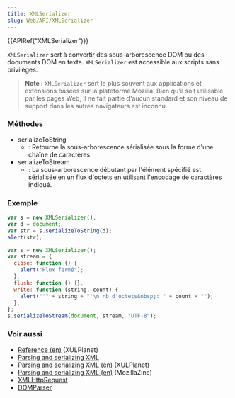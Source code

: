 ```yaml
---
title: XMLSerializer
slug: Web/API/XMLSerializer
---
```


{{APIRef("XMLSerializer")}}

`XMLSerializer` sert à convertir des sous-arborescence DOM ou des documents DOM en texte. `XMLSerializer` est accessible aux scripts sans privilèges.

> **Note :** `XMLSerializer` sert le plus souvent aux applications et extensions basées sur la plateforme Mozilla. Bien qu'il soit utilisable par les pages Web, il ne fait partie d'aucun standard et son niveau de support dans les autres navigateurs est inconnu.

### Méthodes

- serializeToString
  - : Retourne la sous-arborescence sérialisée sous la forme d'une chaîne de caractères
- serializeToStream
  - : La sous-arborescence débutant par l'élément spécifié est sérialisée en un flux d'octets en utilisant l'encodage de caractères indiqué.

### Exemple

```js
var s = new XMLSerializer();
var d = document;
var str = s.serializeToString(d);
alert(str);
```

```js
var s = new XMLSerializer();
var stream = {
  close: function () {
    alert("Flux fermé");
  },
  flush: function () {},
  write: function (string, count) {
    alert("'" + string + "'\n nb d'octets&nbsp;: " + count + "");
  },
};
s.serializeToStream(document, stream, "UTF-8");
```

### Voir aussi

- [Reference (en)](http://www.xulplanet.com/references/objref/XMLSerializer.html) (XULPlanet)
- [Parsing and serializing XML](/fr/Parsing_and_serializing_XML)
- [Parsing and serializing XML (en)](http://xulplanet.com/tutorials/mozsdk/xmlparse.php) (XULPlanet)
- [Parsing and serializing XML (en)](http://kb.mozillazine.org/Parsing_and_serializing_XML#Parsing_strings_into_DOM_trees) (MozillaZine)
- [XMLHttpRequest](/fr/docs/Web/API/XMLHttpRequest)
- [DOMParser](/fr/DOMParser)
